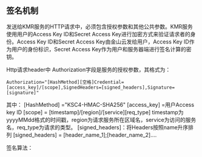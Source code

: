 ## 签名机制


发送给KMR服务的HTTP请求中，必须包含授权参数和其他公共参数。KMR服务使用用户的Access Key ID和Secret Access Key进行加密方式来验证请求者的身份。Access Key ID和Secret Access Key由金山云发给用户，Access Key ID作为用户的身份标识，Secret Access Key作为用户和服务器端进行签名计算的密钥。

Http请求header中 Authorization字段是服务的授权参数，其格式为：

```
Authorization="[HashMethod][空格]Credential=[access_key]/[scope],SignedHeaders=[signed_headers],Signature=[signature]"
```
其中：
[HashMethod] ="KSC4-HMAC-SHA256"
[access_key] =用户Access key ID
[scope] = [timestamp]/[region]/[service][req_type]
timestamp为yyyyMMdd格式的时间戳，region为请求服务所在区域名，service为访问的服务名，req_type为请求的类型。
[signed_headers]：将Headers按照name升序排列
[signed_headers] = [header_name_1];[header_name_2]....

签名算法：

